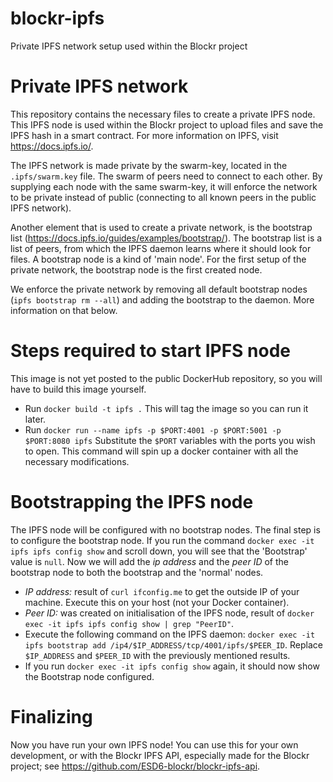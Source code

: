 # blockr-ipfs
Private IPFS network setup used within the Blockr project

# Private IPFS network
This repository contains the necessary files to create a private IPFS node. This IPFS node is used within the Blockr project to upload files and save the IPFS hash in a smart contract. For more information on IPFS, visit https://docs.ipfs.io/.

The IPFS network is made private by the swarm-key, located in the `.ipfs/swarm.key` file. The swarm of peers need to connect to each other. By supplying each node with the same swarm-key, it will enforce the network to be private instead of public (connecting to all known peers in the public IPFS network).

Another element that is used to create a private network, is the bootstrap list (https://docs.ipfs.io/guides/examples/bootstrap/). The bootstrap list is a list of peers, from which the IPFS daemon learns where it should look for files. A bootstrap node is a kind of 'main node'. For the first setup of the private network, the bootstrap node is the first created node. 

We enforce the private network by removing all default bootstrap nodes (`ipfs bootstrap rm --all`) and adding the bootstrap to the daemon. More information on that below. 

# Steps required to start IPFS node
This image is not yet posted to the public DockerHub repository, so you will have to build this image yourself. 

- Run `docker build -t ipfs .`
  This will tag the image so you can run it later. 
- Run `docker run --name ipfs -p $PORT:4001 -p $PORT:5001 -p $PORT:8080 ipfs` 
  Substitute the `$PORT` variables with the ports you wish to open. This command will spin up a docker container with all the necessary modifications. 

# Bootstrapping the IPFS node
The IPFS node will be configured with no bootstrap nodes. The final step is to configure     the bootstrap node. If you run the command `docker exec -it ipfs ipfs config show` and scroll down, you will see that the 'Bootstrap' value is `null`. Now we will add the _ip address_ and the _peer ID_ of the bootstrap node to both the bootstrap and the 'normal' nodes. 

- _IP address:_ result of `curl ifconfig.me` to get the outside IP of your machine. Execute this on your host (not your Docker container).
- _Peer ID:_ was created on initialisation of the IPFS node, result of `docker exec -it ipfs ipfs config show | grep "PeerID"`.
- Execute the following command on the IPFS daemon: `docker exec -it ipfs bootstrap add /ip4/$IP_ADDRESS/tcp/4001/ipfs/$PEER_ID`. Replace `$IP_ADDRESS` and `$PEER_ID` with the previously mentioned results. 
- If you run `docker exec -it ipfs config show` again, it should now show the Bootstrap node configured.

# Finalizing
Now you have run your own IPFS node! You can use this for your own development, or with the Blockr IPFS API, especially made for the Blockr project; see https://github.com/ESD6-blockr/blockr-ipfs-api.